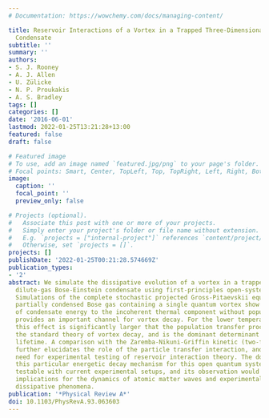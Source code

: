 ```yaml
---
# Documentation: https://wowchemy.com/docs/managing-content/

title: Reservoir Interactions of a Vortex in a Trapped Three-Dimensional Bose-Einstein
  Condensate
subtitle: ''
summary: ''
authors:
- S. J. Rooney
- A. J. Allen
- U. Zülicke
- N. P. Proukakis
- A. S. Bradley
tags: []
categories: []
date: '2016-06-01'
lastmod: 2022-01-25T13:21:28+13:00
featured: false
draft: false

# Featured image
# To use, add an image named `featured.jpg/png` to your page's folder.
# Focal points: Smart, Center, TopLeft, Top, TopRight, Left, Right, BottomLeft, Bottom, BottomRight.
image:
  caption: ''
  focal_point: ''
  preview_only: false

# Projects (optional).
#   Associate this post with one or more of your projects.
#   Simply enter your project's folder or file name without extension.
#   E.g. `projects = ["internal-project"]` references `content/project/deep-learning/index.md`.
#   Otherwise, set `projects = []`.
projects: []
publishDate: '2022-01-25T00:21:28.574669Z'
publication_types:
- '2'
abstract: We simulate the dissipative evolution of a vortex in a trapped finite-temperature
  dilute-gas Bose-Einstein condensate using first-principles open-systems theory.
  Simulations of the complete stochastic projected Gross-Pitaevskii equation for a
  partially condensed Bose gas containing a single quantum vortex show that the transfer
  of condensate energy to the incoherent thermal component without population transfer
  provides an important channel for vortex decay. For the lower temperatures considered,
  this effect is significantly larger that the population transfer process underpinning
  the standard theory of vortex decay, and is the dominant determinant of the vortex
  lifetime. A comparison with the Zaremba-Nikuni-Griffin kinetic (two-fluid) theory
  further elucidates the role of the particle transfer interaction, and suggests the
  need for experimental testing of reservoir interaction theory. The dominance of
  this particular energetic decay mechanism for this open quantum system should be
  testable with current experimental setups, and its observation would have broad
  implications for the dynamics of atomic matter waves and experimental studies of
  dissipative phenomena.
publication: '*Physical Review A*'
doi: 10.1103/PhysRevA.93.063603
---
```

